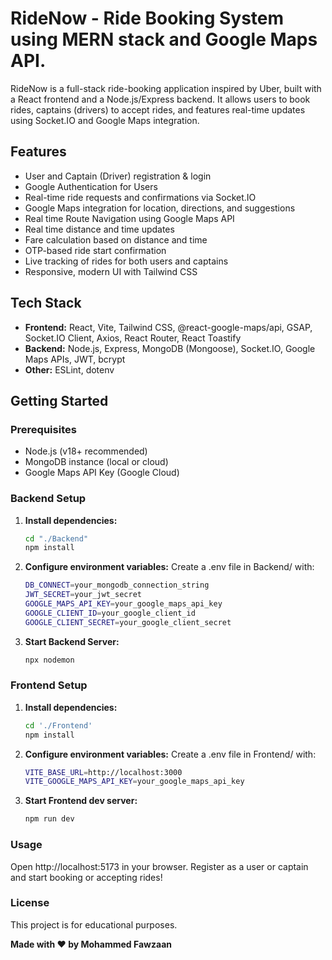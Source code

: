 # RideNow - Ride Booking System using MERN stack and Google Maps API.

RideNow is a full-stack ride-booking application inspired by Uber, built with a React frontend and a Node.js/Express backend. It allows users to book rides, captains (drivers) to accept rides, and features real-time updates using Socket.IO and Google Maps integration.

## Features

- User and Captain (Driver) registration & login
- Google Authentication for Users
- Real-time ride requests and confirmations via Socket.IO
- Google Maps integration for location, directions, and suggestions
- Real time Route Navigation using Google Maps API
- Real time distance and time updates
- Fare calculation based on distance and time
- OTP-based ride start confirmation
- Live tracking of rides for both users and captains
- Responsive, modern UI with Tailwind CSS

## Tech Stack

- **Frontend:** React, Vite, Tailwind CSS, @react-google-maps/api, GSAP, Socket.IO Client, Axios, React Router, React Toastify
- **Backend:** Node.js, Express, MongoDB (Mongoose), Socket.IO, Google Maps APIs, JWT, bcrypt
- **Other:** ESLint, dotenv

## Getting Started

### Prerequisites

- Node.js (v18+ recommended)
- MongoDB instance (local or cloud)
- Google Maps API Key (Google Cloud)

### Backend Setup

1. **Install dependencies:**
   ```sh
   cd "./Backend"
   npm install

2. **Configure environment variables:**
Create a .env file in Backend/ with:
   ```sh
   DB_CONNECT=your_mongodb_connection_string
   JWT_SECRET=your_jwt_secret
   GOOGLE_MAPS_API_KEY=your_google_maps_api_key
   GOOGLE_CLIENT_ID=your_google_client_id
   GOOGLE_CLIENT_SECRET=your_google_client_secret

4. **Start Backend Server:**
   ```sh
   npx nodemon

### Frontend Setup

1. **Install dependencies:**
   ```sh
   cd './Frontend'
   npm install
   
2. **Configure environment variables:**
Create a .env file in Frontend/ with:

   ```sh
   VITE_BASE_URL=http://localhost:3000
   VITE_GOOGLE_MAPS_API_KEY=your_google_maps_api_key

4. **Start Frontend dev server:**
   ```sh
   npm run dev

### Usage
Open http://localhost:5173 in your browser.
Register as a user or captain and start booking or accepting rides!
   
### License
This project is for educational purposes.

**Made with ❤️ by Mohammed Fawzaan**
